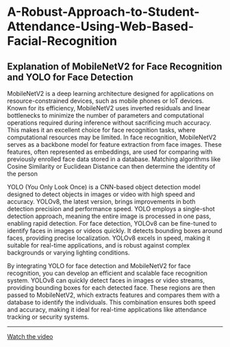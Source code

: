 # A-Robust-Approach-to-Student-Attendance-Using-Web-Based-Facial-Recognition

## Explanation of MobileNetV2 for Face Recognition and YOLO for Face Detection

  MobileNetV2 is a deep learning architecture designed for applications on resource-constrained devices, such as mobile phones or IoT devices. Known for its efficiency, MobileNetV2 uses inverted residuals and linear bottlenecks to minimize the number of parameters and computational operations required during inference without sacrificing much accuracy. This makes it an excellent choice for face recognition tasks, where computational resources may be limited.
In face recognition, MobileNetV2 serves as a backbone model for feature extraction from face images. These features, often represented as embeddings, are used for comparing with previously enrolled face data stored in a database. Matching algorithms like Cosine Similarity or Euclidean Distance can then determine the identity of the person

  YOLO (You Only Look Once) is a CNN-based object detection model designed to detect objects in images or video with high speed and accuracy. YOLOv8, the latest version, brings improvements in both detection precision and performance speed. YOLO employs a single-shot detection approach, meaning the entire image is processed in one pass, enabling rapid detection.
For face detection, YOLOv8 can be fine-tuned to identify faces in images or videos quickly. It detects bounding boxes around faces, providing precise localization. YOLOv8 excels in speed, making it suitable for real-time applications, and is robust against complex backgrounds or varying lighting conditions.

By integrating YOLO for face detection and MobileNetV2 for face recognition, you can develop an efficient and scalable face recognition system. YOLOv8 can quickly detect faces in images or video streams, providing bounding boxes for each detected face. These regions are then passed to MobileNetV2, which extracts features and compares them with a database to identify the individuals. This combination ensures both speed and accuracy, making it ideal for real-time applications like attendance tracking or security systems.

---


[Watch the video](output_video2.mp4)

